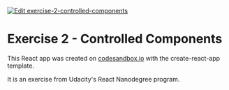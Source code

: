[![Edit exercise-2-controlled-components](https://codesandbox.io/static/img/play-codesandbox.svg)](https://codesandbox.io/s/422vqv4227)

# Exercise 2 - Controlled Components

This React app was created on [codesandbox.io](https://codesandbox.io) with the create-react-app template.

It is an exercise from Udacity's React Nanodegree program.
